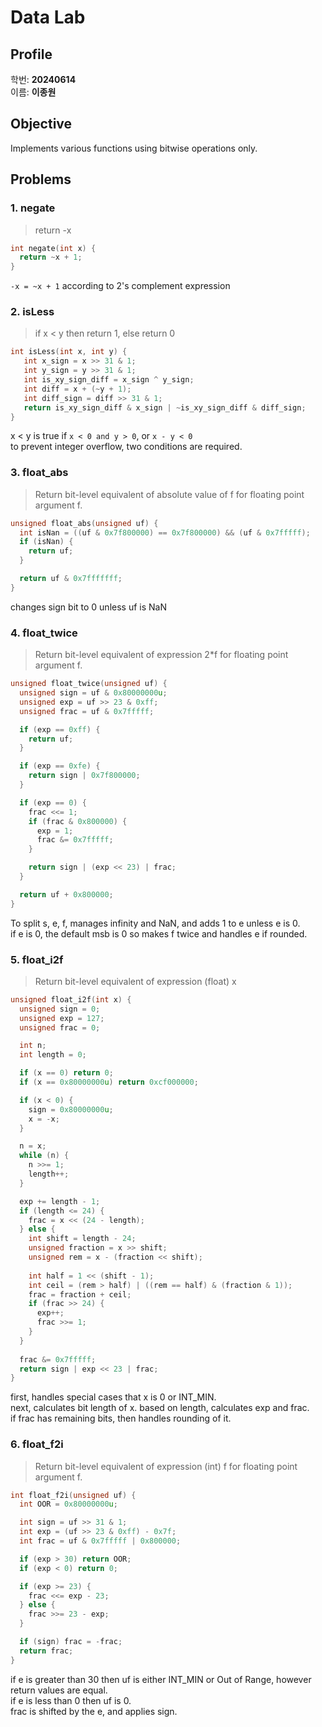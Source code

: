 # Data Lab

## Profile

학번: **20240614**  
이름: **이종원**

## Objective

Implements various functions using bitwise operations only.

## Problems

### 1. negate

> return -x
```c
int negate(int x) {
  return ~x + 1;
}
```
`-x = ~x + 1` according to 2's complement expression

### 2. isLess

> if x < y  then return 1, else return 0
```c
int isLess(int x, int y) {
   int x_sign = x >> 31 & 1;
   int y_sign = y >> 31 & 1;
   int is_xy_sign_diff = x_sign ^ y_sign;
   int diff = x + (~y + 1);
   int diff_sign = diff >> 31 & 1;
   return is_xy_sign_diff & x_sign | ~is_xy_sign_diff & diff_sign;
}
```
x < y is true if `x < 0 and y > 0`, or `x - y < 0`  
to prevent integer overflow, two conditions are required.

<div style="break-after: page;"></div>

### 3. float_abs

> Return bit-level equivalent of absolute value of f for floating point argument f.
```c
unsigned float_abs(unsigned uf) {
  int isNan = ((uf & 0x7f800000) == 0x7f800000) && (uf & 0x7fffff);
  if (isNan) {
    return uf;
  }

  return uf & 0x7fffffff;
}
```
changes sign bit to 0 unless uf is NaN

### 4. float_twice

> Return bit-level equivalent of expression 2*f for floating point argument f.
```c
unsigned float_twice(unsigned uf) {
  unsigned sign = uf & 0x80000000u;
  unsigned exp = uf >> 23 & 0xff;
  unsigned frac = uf & 0x7fffff;

  if (exp == 0xff) {
    return uf;
  }

  if (exp == 0xfe) {
    return sign | 0x7f800000;
  }

  if (exp == 0) {
    frac <<= 1;
    if (frac & 0x800000) {
      exp = 1;
      frac &= 0x7fffff;
    }

    return sign | (exp << 23) | frac;
  }

  return uf + 0x800000;
}
```
To split s, e, f, manages infinity and NaN, and adds 1 to e unless e is 0.  
if e is 0, the default msb is 0 so makes f twice and handles e if rounded.

<div style="break-after: page;"></div>

### 5. float_i2f

> Return bit-level equivalent of expression (float) x
```c
unsigned float_i2f(int x) {
  unsigned sign = 0;
  unsigned exp = 127;
  unsigned frac = 0;

  int n;
  int length = 0;

  if (x == 0) return 0;
  if (x == 0x80000000u) return 0xcf000000;

  if (x < 0) {
    sign = 0x80000000u;
    x = -x;
  }

  n = x;
  while (n) {
    n >>= 1;
    length++;
  }

  exp += length - 1;
  if (length <= 24) {
    frac = x << (24 - length);
  } else {
    int shift = length - 24;
    unsigned fraction = x >> shift;
    unsigned rem = x - (fraction << shift);
    
    int half = 1 << (shift - 1);
    int ceil = (rem > half) | ((rem == half) & (fraction & 1));
    frac = fraction + ceil;
    if (frac >> 24) {
      exp++;
      frac >>= 1;
    }
  }
    
  frac &= 0x7fffff;
  return sign | exp << 23 | frac;
}
```
first, handles special cases that x is 0 or INT_MIN.  
next, calculates bit length of x. based on length, calculates exp and frac.  
if frac has remaining bits, then handles rounding of it.

<div style="break-after: page;"></div>

### 6. float_f2i

> Return bit-level equivalent of expression (int) f for floating point argument f.
```c
int float_f2i(unsigned uf) {
  int OOR = 0x80000000u;

  int sign = uf >> 31 & 1;
  int exp = (uf >> 23 & 0xff) - 0x7f;
  int frac = uf & 0x7fffff | 0x800000;

  if (exp > 30) return OOR;
  if (exp < 0) return 0;

  if (exp >= 23) {
    frac <<= exp - 23;
  } else {
    frac >>= 23 - exp;
  }

  if (sign) frac = -frac;
  return frac;
}
```
if e is greater than 30 then uf is either INT_MIN or Out of Range, however return values are equal.  
if e is less than 0 then uf is 0.  
frac is shifted by the e, and applies sign.
